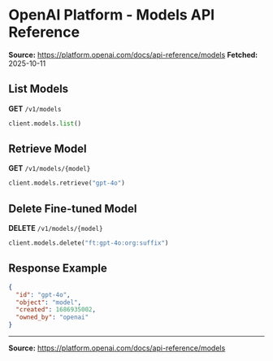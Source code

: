 # OpenAI Platform - Models API Reference

**Source:** https://platform.openai.com/docs/api-reference/models
**Fetched:** 2025-10-11

## List Models

**GET** `/v1/models`

```python
client.models.list()
```

## Retrieve Model

**GET** `/v1/models/{model}`

```python
client.models.retrieve("gpt-4o")
```

## Delete Fine-tuned Model

**DELETE** `/v1/models/{model}`

```python
client.models.delete("ft:gpt-4o:org:suffix")
```

## Response Example

```json
{
  "id": "gpt-4o",
  "object": "model",
  "created": 1686935002,
  "owned_by": "openai"
}
```

---

**Source:** https://platform.openai.com/docs/api-reference/models
